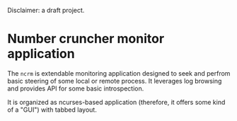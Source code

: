 Disclaimer: a draft project.

# Number cruncher monitor application

The `ncrm` is extendable monitoring application designed to seek
and perfrom basic steering of some local or remote process. It leverages log
browsing and provides API for some basic introspection.

It is organized as ncurses-based application (therefore, it offers some kind
of a "GUI") with tabbed layout.


